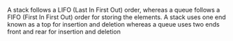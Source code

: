 A stack follows a LIFO (Last In First Out) order, whereas a queue follows a FIFO (First In First Out) order for storing the elements. A stack uses one end known as a top for insertion and deletion whereas a queue uses two ends front and rear for insertion and deletion
